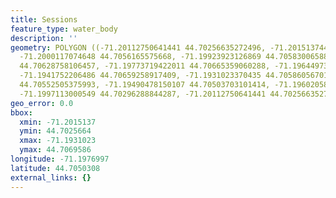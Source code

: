 ```yaml
---
title: Sessions
feature_type: water_body
description: ''
geometry: POLYGON ((-71.20112750641441 44.70256635272496, -71.20151374451248 44.70366444498202,
  -71.2000117074648 44.7056165575668, -71.19923923126869 44.70583006588725, -71.19923923126869
  44.70628758106457, -71.19773719422011 44.70665359060288, -71.19644973389327 44.70695859678384,
  -71.1941752206486 44.70659258917409, -71.1931023370435 44.70586056701179, -71.1934027444525
  44.70552505375993, -71.19490478150107 44.70503703101414, -71.19602058045071 44.70433549110809,
  -71.1997113000549 44.70296288844287, -71.20112750641441 44.70256635272496))
geo_error: 0.0
bbox:
  xmin: -71.2015137
  ymin: 44.7025664
  xmax: -71.1931023
  ymax: 44.7069586
longitude: -71.1976997
latitude: 44.7050308
external_links: {}
---
```

